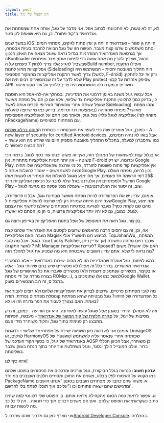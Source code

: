 ```yaml
---
layout: post
title: הגן הנעול של גוגל
---
```


לא, זה לא טעות, לא התכוונתי לכתוב אפל. אני מדבר על גוגל, אותה אחת שמפתחת את אנדרואיד ב"קוד פתוח". כן, גם היא שואפת לגן סגור.



במשך שנים iOS הייתה גן סגור – ואנדרואיד הייתה גן עדן פתוח לגיקים, מפתחי רומים, וסתם משתמשים שרצו קצת מעבר. הגישה הזו של גוגל הביאה להרבה בעיות אבטחה, אך בגרסאות האנדרואיד המודרניות בגדול נראה שגוגל מצאה את האיזון הנכון: הBootloader הנעול, שצריך להבין מה אתה עושה כדי לפתוח אותו; מצב מפתחים שבשביל להגיע אליו צריך ללחוץ 7 פעמים על הBuild number, ואפילו התקנת אפליקציות מחוץ לחנות (Sideloading) היה תהליך מאובטח יחסית – המשתמש היה צריך לאשר התקנת אפליקציות מהמקור הספציפי (למשל, F-droid) ורק אז יכל להתקין. שלא לדבר על זה שבמכשירים רבים היה את Play protect שסיפק אזהרות על קבצי APK חשודים ובמקרה כזה המשתמש היה צריך ללחוץ על עוד מקש אישור.

אבל עכשיו גוגל משנה באופן דרמטי את המדיניות; ובמהלך אה-לה-אפל היא חוסמת לחלוטין התקנת אפליקציות צד שלישי, אלא אם כן הם של מפתח מאושר (כן, בדיוק כמו שאפל עשתה אחרי שהאיחוד האירופי הכריח אותה לאשר Sideloading). ומהו מפתח מאושר? מפתח שהזדהה (באמצעות ת.ז וכדומה, בדיוק כמו מי שרוצה להעלות אפליקציה לגוגל פליי) מול גוגל, ולאחר מכן חתם על האפליקציה הספציפית (מזוהה לפי הPackageName) עם מפתחות ספציפיים.

כמובן, גוגל אומרים שזה כדי לשפר את האבטחה – ככותרת ה[פוסט בבלוג שלהם](https://android-developers.googleblog.com/2025/08/elevating-android-security.html) - 
A new layer of security for certified Android devices. אבל בואו לא נהיה תמימים, כמו שהסברנו למעלה, בתכל'ס התהליך מאובטח מספיק היום ומי שיודע מה הוא עושה – מה הבעיה לאפשר לו?

אז נצלול קצת למשמעות של המהלך הזה, ואיך זה פשוט יכניס עוד כסף לגוגל.
ברמה הכי פשוטה – אין יותר חנויות אפליקציות מתחרות. אין F-droid וכדומה. יש רק Google Play. אין אפליקציות קוד פתוח פשוטות להורדה, כל מי שרוצה שהאפליקציה שלו תהיה זמינה למשתמשים – יצטרך להעלות אותה לGoogle Play. נכון להיום, מפתח משלם 25$ דמי הרשמה חד פעמיים, אך מה ימנע מגוגל להעלות את המחיר או לעשות אותו חודשי? ולמפתחים אין אלטרנטיבות! שלא לדבר על רכישת אפליקציות דרך Google Play – שוב, זה יסגור את האלטרנטיבות – שעמלה מכל עסקה כזו מגיעה לגוגל.

אומנם, עדיין יש את הפרוצדורה להיות מפתח מאושר מבחינת גוגל, אבל זו פרוצדורה, שעד היום הייתה שמורה רק למי שרוצה להעלות אפליקציות לGoogle Play, ומה ימנע מהם שם לקחת כסף? מעבר לפגיעה בפרטיות המפתחים שיאלצו לחשוף את עצמם לגוגל.
כמובן, גם לא יהיו יותר אפליקציות פרוצות, כי הן מן הסתם לא יאושרו.

בקיצור, גוגל רואה את המונופול של אפל בחנות האפליקציות באייפון ורוצה גם.

אה, וכן, זה גם יחסום הרבה מהאנשים שרוצים לקסטם את האנדרואיד שלהם קצת מעבר.
האם אפליקציית Magisk לביצוע רוט תאושר? אולי. TopJohanWu, המפתח, עובד בגוגל. אבל מה לגבי Lucky Patcher, שכבר היום מזוהה כחשודה (אך עדיין ניתן לאשר התקנה) ? Mt Manager לעריכת אפליקציות? Xposed? האם אלו יאושרו? משום מה נראה לי שלא. אתם עדיין חושבים שאבטחה היא מה שמניע את גוגל למהלך הזה?

כרגע לפחות, גוגל אומרת שהמדיניות הזו לא תהיה ישירות באנדרואיד – אלא במכשירי אנדרואיד מאושרים. בדרך כלל זה אפילו לא מכשירים שיש בהם שירותי גוגל – אלא מכשירים שעברו את כל האישורים של גוגל (או בקיצור, מכשירים שנתמכים רשמית ולא בצורה מוזרה על ידי מפתח ROMים...), למשל כמו אלו שתומכים בGoogle Wallet. בתכל'ס, זה רוב המכשירים בשוק.

מה לגבי מפתחים פרטיים, שרוצים לבדוק את האפליקציות שלהם ולא רוצים לעבור את כל הפרוצדורה של הזיהוי?
גוגל מבטיחה שהיא מפתחת קונוסלת מפתחים נפרדת. תודה באמת. האם נצטרך לעבור את הפרוצדורה הזו או לא?

וזה לא המהלך היחיד בסגנון אפל שגוגל עושה לאחרונה. היא גם הודיעה – כמובן, זה רק מסיבות של יעול, על [סגירה חלקית של קוד המקור של אנדרואיד](https://www.androidauthority.com/google-android-development-aosp-3538503/) – מעכשיו, הפיתוח מתבצע רק פנימית בתוך גוגל, והקוד משוחרר מידי פעם.

אומנם אני לא רואה כאן השפעה ישירה על מפתחי צד שלישי – כדוגמת  LineageOS לגיקים, או HarmonyOS של Huawei  שפותחה אחרי שנאסר עליה להשתמש באנדרואיד של גוגל, כי בסוף הקוד העדכני של AOSP כן משוחרר, אבל הכיוון הכללי ברור.
עולם המובייל הולך ונסגר, וגוגל משתלטת עוד יותר בתוך הנתח בשוק שכבר בשליטתה.

איזה כיף לנו!

**עדכון חשוב:** כנראה בגלל הביקורת, גוגל עורכים ומרככים את הניסוחים בפוסט שלהם בבלוג, משנים את התוכן ומסירים חלקים מעצבנים במיוחד (כמו הקטע על האימות לפי PackageName או משהו שהם כתבו על מפתחים חובבים בסגנון "אנחנו חושבים עליכם איך תוכלו לפתח בלי להרשם") ומדגישים שהם ישארו פתוחים וכו'.

א. אפשר לראות כמה הכעס מהקהילה מדאיג אותם.
ב. הפוסט שלי רלוונטי למה שהיה כתוב כשקראתי את הפוסט שלהם.
ואם הם משנים דברים תוך כדי תנועה... אין לי כל כך מה לעשות עם זה.

אני מצרף כאן גם מדריך שהם שחררו ל[Android Developer Console](https://developer.android.com/developer-verification/assets/pdfs/introducing-the-android-developer-console.pdf).
בהצלחה.